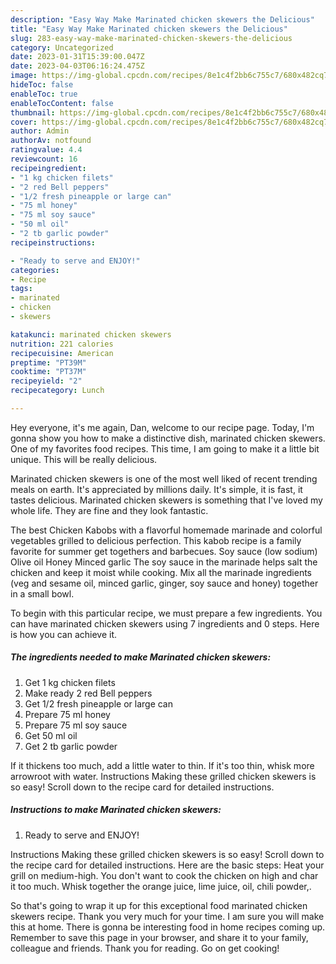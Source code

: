 ```yaml
---
description: "Easy Way Make Marinated chicken skewers the Delicious"
title: "Easy Way Make Marinated chicken skewers the Delicious"
slug: 283-easy-way-make-marinated-chicken-skewers-the-delicious
category: Uncategorized
date: 2023-01-31T15:39:00.047Z
date: 2023-04-03T06:16:24.475Z
image: https://img-global.cpcdn.com/recipes/8e1c4f2bb6c755c7/680x482cq70/marinated-chicken-skewers-recipe-main-photo.jpg
hideToc: false
enableToc: true
enableTocContent: false
thumbnail: https://img-global.cpcdn.com/recipes/8e1c4f2bb6c755c7/680x482cq70/marinated-chicken-skewers-recipe-main-photo.jpg
cover: https://img-global.cpcdn.com/recipes/8e1c4f2bb6c755c7/680x482cq70/marinated-chicken-skewers-recipe-main-photo.jpg
author: Admin
authorAv: notfound
ratingvalue: 4.4
reviewcount: 16
recipeingredient:
- "1 kg chicken filets"
- "2 red Bell peppers"
- "1/2 fresh pineapple or large can"
- "75 ml honey"
- "75 ml soy sauce"
- "50 ml oil"
- "2 tb garlic powder"
recipeinstructions:

- "Ready to serve and ENJOY!"
categories:
- Recipe
tags:
- marinated
- chicken
- skewers

katakunci: marinated chicken skewers 
nutrition: 221 calories
recipecuisine: American
preptime: "PT39M"
cooktime: "PT37M"
recipeyield: "2"
recipecategory: Lunch

---
```



Hey everyone, it's me again, Dan, welcome to our recipe page. Today, I'm gonna show you how to make a distinctive dish, marinated chicken skewers. One of my favorites food recipes. This time, I am going to make it a little bit unique. This will be really delicious.

Marinated chicken skewers is one of the most well liked of recent trending meals on earth. It's appreciated by millions daily. It's simple, it is fast, it tastes delicious. Marinated chicken skewers is something that I've loved my whole life. They are fine and they look fantastic.

The best Chicken Kabobs with a flavorful homemade marinade and colorful vegetables grilled to delicious perfection. This kabob recipe is a family favorite for summer get togethers and barbecues. Soy sauce (low sodium) Olive oil Honey Minced garlic The soy sauce in the marinade helps salt the chicken and keep it moist while cooking. Mix all the marinade ingredients (veg and sesame oil, minced garlic, ginger, soy sauce and honey) together in a small bowl.


To begin with this particular recipe, we must prepare a few ingredients. You can have marinated chicken skewers using 7 ingredients and 0 steps. Here is how you can achieve it.

<!--inarticleads1-->

##### The ingredients needed to make Marinated chicken skewers:

1. Get 1 kg chicken filets
1. Make ready 2 red Bell peppers
1. Get 1/2 fresh pineapple or large can
1. Prepare 75 ml honey
1. Prepare 75 ml soy sauce
1. Get 50 ml oil
1. Get 2 tb garlic powder


If it thickens too much, add a little water to thin. If it&#39;s too thin, whisk more arrowroot with water. Instructions Making these grilled chicken skewers is so easy! Scroll down to the recipe card for detailed instructions. 

<!--inarticleads2-->

##### Instructions to make Marinated chicken skewers:


1. Ready to serve and ENJOY!

Instructions Making these grilled chicken skewers is so easy! Scroll down to the recipe card for detailed instructions. Here are the basic steps: Heat your grill on medium-high. You don&#39;t want to cook the chicken on high and char it too much. Whisk together the orange juice, lime juice, oil, chili powder,. 

So that's going to wrap it up for this exceptional food marinated chicken skewers recipe. Thank you very much for your time. I am sure you will make this at home. There is gonna be interesting food in home recipes coming up. Remember to save this page in your browser, and share it to your family, colleague and friends. Thank you for reading. Go on get cooking!
